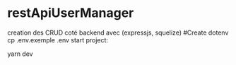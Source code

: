 # restApiUserManager
creation des CRUD coté backend avec (expressjs, squelize)
#Create dotenv
cp .env.exemple .env
start project:

yarn dev
